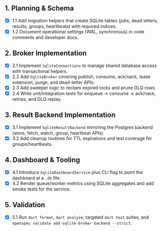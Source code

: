 ## 1. Planning & Schema
- [x] 1.1 Add migration helpers that create SQLite tables (jobs, dead letters, results, groups, heartbeats) with required indices.
- [x] 1.2 Document operational settings (WAL, synchronous) in code comments and developer docs.

## 2. Broker Implementation
- [x] 2.1 Implement `SqliteConnections` to manage shared database access with transactional helpers.
- [x] 2.2 Add `SqliteBroker` covering publish, consume, ack/nack, lease extension, purge, and dead-letter APIs.
- [x] 2.3 Add sweeper logic to reclaim expired locks and prune DLQ rows.
- [x] 2.4 Write unit/integration tests for enqueue → consume → ack/nack, retries, and DLQ replay.

## 3. Result Backend Implementation
- [x] 3.1 Implement `SqliteResultBackend` mirroring the Postgres backend (store, fetch, watch, group, heartbeat APIs).
- [x] 3.2 Add cleanup routines for TTL expirations and test coverage for groups/heartbeats.

## 4. Dashboard & Tooling
- [x] 4.1 Introduce `SqliteDashboardService` plus CLI flag to point the dashboard at a `.db` file.
- [x] 4.2 Render queue/worker metrics using SQLite aggregates and add smoke tests for the service.

## 5. Validation
- [x] 5.1 Run `dart format`, `dart analyze`, targeted `dart test` suites, and `openspec validate add-sqlite-broker-backend --strict`.
